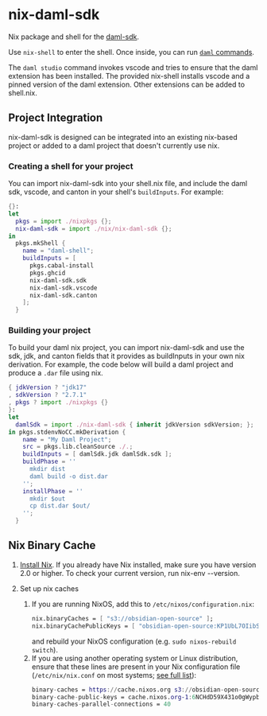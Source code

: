 # nix-daml-sdk

Nix package and shell for the [daml-sdk](https://docs.daml.com/getting-started/installation.html).

Use `nix-shell` to enter the shell. Once inside, you can run [`daml` commands](https://docs.daml.com/tools/assistant.html).

The `daml studio` command invokes vscode and tries to ensure that the daml extension has been installed. The provided nix-shell installs vscode and a pinned version of the daml extension. Other extensions can be added to shell.nix.

## Project Integration

nix-daml-sdk is designed can be integrated into an existing nix-based project or added to a daml project that doesn't currently use nix.

### Creating a shell for your project

You can import nix-daml-sdk into your shell.nix file, and include the daml sdk, vscode, and canton in your shell's `buildInputs`. For example:

```nix
{}:
let
  pkgs = import ./nixpkgs {};
  nix-daml-sdk = import ./nix/nix-daml-sdk {};
in
  pkgs.mkShell {
    name = "daml-shell";
    buildInputs = [
      pkgs.cabal-install
      pkgs.ghcid
      nix-daml-sdk.sdk
      nix-daml-sdk.vscode
      nix-daml-sdk.canton
    ];
  }
```

### Building your project

To build your daml nix project, you can import nix-daml-sdk and use the sdk, jdk, and canton fields that it provides as buildInputs in your own nix derivation. For example, the code below will build a daml project and produce a `.dar` file using nix.

```nix
{ jdkVersion ? "jdk17"
, sdkVersion ? "2.7.1"
, pkgs ? import ./nixpkgs {}
}:
let
  damlSdk = import ./nix-daml-sdk { inherit jdkVersion sdkVersion; };
in pkgs.stdenvNoCC.mkDerivation {
    name = "My Daml Project";
    src = pkgs.lib.cleanSource ./.;
    buildInputs = [ damlSdk.jdk damlSdk.sdk ];
    buildPhase = ''
      mkdir dist
      daml build -o dist.dar
    '';
    installPhase = ''
      mkdir $out
      cp dist.dar $out/
    '';
  }
```

## Nix Binary Cache

1. [Install Nix](https://nixos.org/nix/). If you already have Nix installed, make sure you have version 2.0 or higher. To check your current version, run nix-env --version.

2. Set up nix caches
    1. If you are running NixOS, add this to `/etc/nixos/configuration.nix`:
        ```nix
        nix.binaryCaches = [ "s3://obsidian-open-source" ];
        nix.binaryCachePublicKeys = [ "obsidian-open-source:KP1UbL7OIibSjFo9/2tiHCYLm/gJMfy8Tim7+7P4o0I=" ];
        ```
        and rebuild your NixOS configuration (e.g. `sudo nixos-rebuild switch`).
    2. If you are using another operating system or Linux distribution, ensure that these lines are present in your Nix configuration file (`/etc/nix/nix.conf` on most systems; [see full list](https://nixos.org/nix/manual/#sec-conf-file)):
        ```nix
        binary-caches = https://cache.nixos.org s3://obsidian-open-source
        binary-cache-public-keys = cache.nixos.org-1:6NCHdD59X431o0gWypbMrAURkbJ16ZPMQFGspcDShjY= obsidian-open-source:KP1UbL7OIibSjFo9/2tiHCYLm/gJMfy8Tim7+7P4o0I=
        binary-caches-parallel-connections = 40
        ```

